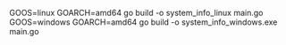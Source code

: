 GOOS=linux GOARCH=amd64 go build -o system_info_linux main.go
GOOS=windows GOARCH=amd64 go build -o system_info_windows.exe main.go
